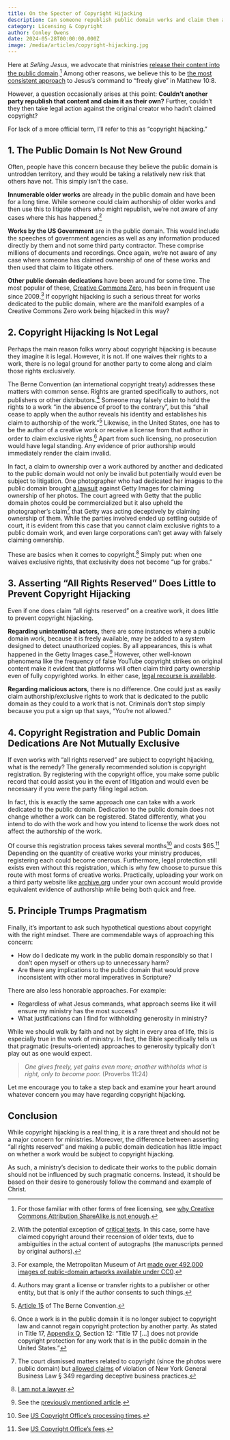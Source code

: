 ```yaml
---
title: On the Specter of Copyright Hijacking
description: Can someone republish public domain works and claim them as their own? No, here's why.
category: Licensing & Copyright
author: Conley Owens
date: 2024-05-28T00:00:00.000Z
image: /media/articles/copyright-hijacking.jpg
---
```


<podcast-player id="5FqR5Z4mqlSPltMXhHJSsw" />

Here at _Selling Jesus_, we advocate that ministries [release their content into the public domain](https://copy.church/licenses/).[^1] Among other reasons, we believe this to be [the most consistent approach](https://sellingjesus.org/articles/copyright-jesus-command-to-freely-give) to Jesus’s command to “freely give” in Matthew 10:8.

However, a question occasionally arises at this point: **Couldn’t another party republish that content and claim it as their own?** Further, couldn’t they then take legal action against the original creator who hadn’t claimed copyright?

For lack of a more official term, I’ll refer to this as “copyright hijacking.”


## 1. The Public Domain Is Not New Ground

Often, people have this concern because they believe the public domain is untrodden territory, and they would be taking a relatively new risk that others have not. This simply isn’t the case.

**Innumerable older works** are already in the public domain and have been for a long time. While someone could claim authorship of older works and then use this to litigate others who might republish, we’re not aware of any cases where this has happened.[^2]

**Works by the US Government** are in the public domain. This would include the speeches of government agencies as well as any information produced directly by them and not some third party contractor. These comprise millions of documents and recordings. Once again, we’re not aware of any case where someone has claimed ownership of one of these works and then used that claim to litigate others.

**Other public domain dedications** have been around for some time. The most popular of these, [Creative Commons Zero](https://creativecommons.org/public-domain/cc0/), has been in frequent use since 2009.[^3] If copyright hijacking is such a serious threat for works dedicated to the public domain, where are the manifold examples of a Creative Commons Zero work being hijacked in this way?


## 2. Copyright Hijacking Is Not Legal

Perhaps the main reason folks worry about copyright hijacking is because they imagine it is legal.  However, it is not.  If one waives their rights to a work, there is no legal ground for another party to come along and claim those rights exclusively.

The Berne Convention (an international copyright treaty) addresses these matters with common sense. Rights are granted specifically to authors, not publishers or other distributors.[^4] Someone may falsely claim to hold the rights to a work “in the absence of proof to the contrary”, but this “shall cease to apply when the author reveals his identity and establishes his claim to authorship of the work.”[^5] Likewise, in the United States, one has to be the author of a creative work or receive a license from that author in order to claim exclusive rights.[^6] Apart from such licensing, no prosecution would have legal standing. Any evidence of prior authorship would immediately render the claim invalid.

In fact, a claim to ownership over a work authored by another and dedicated to the public domain would not only be invalid but potentially would even be subject to litigation. One photographer who had dedicated her images to the public domain brought [a lawsuit](https://graphicartistsguild.org/1-billion-lawsuit-against-getty-images-raises-questions-about-public-domain-dedication/) against Getty Images for claiming ownership of her photos. The court agreed with Getty that the public domain photos could be commercialized but it also upheld the photographer’s claim[^7] that Getty was acting deceptively by claiming ownership of them. While the parties involved ended up settling outside of court, it is evident from this case that you cannot claim exclusive rights to a public domain work, and even large corporations can’t get away with falsely claiming ownership.

These are basics when it comes to copyright.[^8] Simply put: when one waives exclusive rights, that exclusivity does not become “up for grabs.”


## 3. Asserting “All Rights Reserved” Does Little to Prevent Copyright Hijacking

Even if one does claim “all rights reserved” on a creative work, it does little to prevent copyright hijacking.

**Regarding unintentional actors,** there are some instances where a public domain work, because it is freely available, may be added to a system designed to detect unauthorized copies.  By all appearances, this is what happened in the Getty Images case.[^9] However, other well-known phenomena like the frequency of false YouTube copyright strikes on original content make it evident that platforms will often claim third party ownership even of fully copyrighted works. In either case, [legal recourse is available](https://bytescare.com/blog/false-copyright-claims-penalty-youtube).

**Regarding malicious actors**, there is no difference. One could just as easily claim authorship/exclusive rights to work that is dedicated to the public domain as they could to a work that is not. Criminals don’t stop simply because you put a sign up that says, “You’re not allowed.”


## 4. Copyright Registration and Public Domain Dedications Are Not Mutually Exclusive

If even works with “all rights reserved” are subject to copyright hijacking, what is the remedy? The generally recommended solution is copyright registration. By registering with the copyright office, you make some public record that could assist you in the event of litigation and would even be necessary if you were the party filing legal action.

In fact, this is exactly the same approach one can take with a work dedicated to the public domain. Dedication to the public domain does not change whether a work can be registered. Stated differently, what you intend to do with the work and how you intend to license the work does not affect the authorship of the work.

Of course this registration process takes several months[^10] and costs $65.[^11] Depending on the quantity of creative works your ministry produces, registering each could become onerous. Furthermore, legal protection still exists even without this registration, which is why few choose to pursue this route with most forms of creative works.  Practically, uploading your work on a third party website like [archive.org](https://archive.org) under your own account would provide equivalent evidence of authorship while being both quick and free.


## 5. Principle Trumps Pragmatism

Finally, it’s important to ask such hypothetical questions about copyright with the right mindset. There are commendable ways of approaching this concern:



* How do I dedicate my work in the public domain responsibly so that I don’t open myself or others up to unnecessary harm?
* Are there any implications to the public domain that would prove inconsistent with other moral imperatives in Scripture?

There are also less honorable approaches. For example:



* Regardless of what Jesus commands, what approach seems like it will ensure my ministry has the most success?
* What justifications can I find for withholding generosity in ministry?

While we should walk by faith and not by sight in every area of life, this is especially true in the work of ministry. In fact, the Bible specifically tells us that pragmatic (results-oriented) approaches to generosity typically don’t play out as one would expect.


> _One gives freely, yet gains even more; another withholds what is right, only to become poor._ (Proverbs 11:24)

Let me encourage you to take a step back and examine your heart around whatever concern you may have regarding copyright hijacking.


## Conclusion

While copyright hijacking is a real thing, it is a rare threat and should not be a major concern for ministries. Moreover, the difference between asserting “all rights reserved” and making a public domain dedication has little impact on whether a work would be subject to copyright hijacking.

As such, a ministry’s decision to dedicate their works to the public domain should not be influenced by such pragmatic concerns. Instead, it should be based on their desire to generously follow the command and example of Christ.


[^1]: For those familiar with other forms of free licensing, see [why Creative Commons Attribution ShareAlike is not enough](https://sellingjesus.org/articles/sharealike).

[^2]: With the potential exception of [critical texts](https://sellingjesus.org/articles/copyright-and-the-bible#_1-ancient-biblical-texts). In this case, some have claimed copyright around their recension of older texts, due to ambiguities in the actual content of autographs (the manuscripts penned by original authors).

[^3]: For example, the Metropolitan Museum of Art [made over 492,000 images of public-domain artworks available under CC0](https://www.metmuseum.org/about-the-met/policies-and-documents/open-access).

[^4]: Authors may grant a license or transfer rights to a publisher or other entity, but that is only if the author consents to such things.

[^5]: [Article 15](https://www.wipo.int/wipolex/en/text/283698#P192_37445) of The Berne Convention.

[^6]: Once a work is in the public domain it is no longer subject to copyright law and cannot regain copyright protection by another party. As stated in Title 17, [Appendix Q](https://www.copyright.gov/title17/92appq.html), Section 12: “Title 17 [...] does not provide copyright protection for any work that is in the public domain in the United States.”

[^7]: The court dismissed matters related to copyright (since the photos were public domain) but [allowed claims](https://www.courtlistener.com/docket/4357500/68/highsmith-v-getty-images-us-inc/) of violation of New York General Business Law § 349 regarding deceptive business practices.

[^8]: [I am not a lawyer](/ianal).

[^9]: See the [previously mentioned article](https://graphicartistsguild.org/1-billion-lawsuit-against-getty-images-raises-questions-about-public-domain-dedication/).

[^10]: See [US Copyright Office’s processing times](https://www.copyright.gov/registration/docs/processing-times-faqs.pdf).

[^11]: See [US Copyright Office’s fees](https://www.copyright.gov/about/fees.html).
